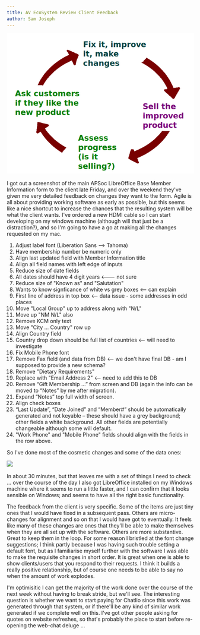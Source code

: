 ```yaml
---
title: AV EcoSystem Review Client Feedback
author: Sam Joseph
---
```


![client feedback](../images/client_feedback.png)

I got out a screenshot of the main APSoc LibreOffice Base Member Information form to the client late Friday, and over the weekend they've given me very detailed feedback on changes they want to the form.  Agile is all about providing working software as early as possible, but this seems like a nice shortcut to increase the chances that the resulting system will be what the client wants.  I've ordered a new HDMI cable so I can start developing on my windows machine (although will that just be a distraction?), and so I'm going to have a go at making all the changes requested on my mac.

1. Adjust label font (Liberation Sans --> Tahoma)
2. Have membership number be numeric only
3. Align last updated field with Member Information title
4. Align all field names with left edge of inputs
5. Reduce size of date fields
6. All dates should have 4 digit years  <--- not sure
7. Reduce size of "Known as" and "Salutation"
8. Wants to know signficance of white vs grey boxes <-- can explain
9. First line of address in top box <-- data issue - some addresses in odd places
10. Move "Local Group" up to address along with "N/L"
11. Move up "NM N/L" also
12. Remove KCM only text
13. Move "City ... Country" row up
14. Align Country field
15. Country drop down should be full list of countries <-- will need to investigate
16. Fix Mobile Phone font
17. Remove Fax field (and data from DB) <-- we don't have final DB - am I supposed to provide a new schema?
18. Remove "Dietary Requirements"
19. Replace with "Email Address 2" <-- need to add this to DB
20. Remove “Gift Membership ...” from screen and DB (again the info can be moved to “Notes” by me after migration).
21. Expand “Notes” top full width of screen.
22. Align check boxes
23. “Last Update”, “Date Joined” and “Member#” should be automatically generated and not keyable – these should have a grey background; other fields a white background. All other fields are potentially changeable although some will default.
24. "Work Phone" and "Mobile Phone" fields should align with the fields in the row above.

So I've done most of the cosmetic changes and some of the data ones:

![](https://dl.dropbox.com/s/oz1u6wksr1c40mw/Screenshot%202017-12-11%2010.25.27.png?dl=0)

In about 30 minutes, but that leaves me with a set of things I need to check ... over the course of the day I also got LibreOffice installed on my Windows machine where it seems to run a little faster, and I can confirm that it looks sensible on Windows; and seems to have all the right basic functionality.

The feedback from the client is very specific.  Some of the items are just tiny ones that I would have fixed in a subsequent pass.  Others are micro-changes for alignment and so on that I would have got to eventually.  It feels like many of these changes are ones that they'll be able to make themselves when they are all set up with the software.  Others are more substantive.  Great to keep them in the loop.  For some reason I bristled at the font change suggestions; I think partly because I was having such trouble setting a default font, but as I familiarise myself further with the software I was able to make the requisite changes in short order.  It is great when one is able to show clients/users that you respond to their requests.  I think it builds a really positive relationship, but of course one needs to be able to say no when the amount of work explodes.

I'm optimisitic I can get the majority of the work done over the course of the next week without having to break stride, but we'll see.  The interesting question is whether we want to start paying for Chatlio since this work was generated through that system, or if there'll be any kind of similar work generated if we complete well on this.  I've got other people asking for quotes on website refreshes, so that's probably the place to start before re-opening the web-chat deluge ...
